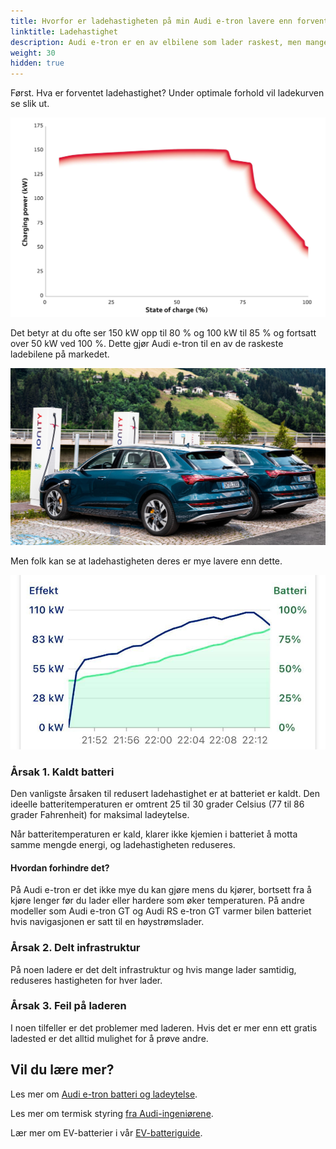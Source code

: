 ```yaml
---
title: Hvorfor er ladehastigheten på min Audi e-tron lavere enn forventet?
linktitle: Ladehastighet
description: Audi e-tron er en av elbilene som lader raskest, men mange opplever lavere ladehastighet enn forventet. Hvorfor det?
weight: 30
hidden: true
---
```

Først. Hva er forventet ladehastighet? Under optimale forhold vil ladekurven se slik ut.

![Ladekurve](chargecurve.jpg "Ladekurve e-tron 55 optimale forhold")

Det betyr at du ofte ser 150 kW opp til 80 % og 100 kW til 85 % og fortsatt over 50 kW ved 100 %. Dette gjør Audi e-tron til en av de raskeste ladebilene på markedet.

![Audi e-tron 55 lader ved Ionity](charginghpc.jpg "Audi e-tron 55 lader ved Ionity HPC")

Men folk kan se at ladehastigheten deres er mye lavere enn dette.

![Langsom lading](slowcharging1.jpg "Eksempel 1 - langsom ladingskurve")

### Årsak 1. Kaldt batteri

Den vanligste årsaken til redusert ladehastighet er at batteriet er kaldt. Den ideelle batteritemperaturen er omtrent 25 til 30 grader Celsius (77 til 86 grader Fahrenheit) for maksimal ladeytelse.

Når batteritemperaturen er kald, klarer ikke kjemien i batteriet å motta samme mengde energi, og ladehastigheten reduseres.

#### Hvordan forhindre det?

På Audi e-tron er det ikke mye du kan gjøre mens du kjører, bortsett fra å kjøre lenger før du lader eller hardere som øker temperaturen. På andre modeller som Audi e-tron GT og Audi RS e-tron GT varmer bilen batteriet hvis navigasjonen er satt til en høystrømslader.

### Årsak 2. Delt infrastruktur

På noen ladere er det delt infrastruktur og hvis mange lader samtidig, reduseres hastigheten for hver lader.

### Årsak 3. Feil på laderen

I noen tilfeller er det problemer med laderen. Hvis det er mer enn ett gratis ladested er det alltid mulighet for å prøve andre.

## Vil du lære mer?

Les mer om [Audi e-tron batteri og ladeytelse](../../../drivetrain/battery/).

Les mer om termisk styring [fra Audi-ingeniørene](../../../../../articles/thermalmanagementwinter/).

Lær mer om EV-batterier i vår [EV-batteriguide](../../../../../technology/battery/).
